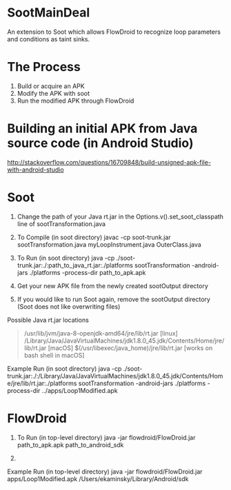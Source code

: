 # SootMainDeal
An extension to Soot which allows FlowDroid to recognize loop parameters and conditions as taint sinks.

# The Process
1) Build or acquire an APK 
2) Modify the APK with soot
3) Run the modified APK through FlowDroid

# Building an initial APK from Java source code (in Android Studio)
http://stackoverflow.com/questions/16709848/build-unsigned-apk-file-with-android-studio

# Soot
1) Change the path of your Java rt.jar in the Options.v().set_soot_classpath line of sootTransformation.java
2) To Compile (in soot directory)
javac -cp soot-trunk.jar sootTransformation.java myLoopInstrument.java OuterClass.java

3) To Run (in soot directory)
java -cp ./soot-trunk.jar:./:path_to_java_rt.jar:./platforms sootTransformation -android-jars ./platforms -process-dir path_to_apk.apk

4) Get your new APK file from the newly created sootOutput directory
5) If you would like to run Soot again, remove the sootOutput directory (Soot does not like overwriting files)

Possible Java rt.jar locations
> /usr/lib/jvm/java-8-openjdk-amd64/jre/lib/rt.jar [linux]
> /Library/Java/JavaVirtualMachines/jdk1.8.0_45.jdk/Contents/Home/jre/lib/rt.jar [macOS]
> $(/usr/libexec/java_home)/jre/lib/rt.jar [works on bash shell in macOS]

Example Run (in soot directory)
java -cp ./soot-trunk.jar:./:/Library/Java/JavaVirtualMachines/jdk1.8.0_45.jdk/Contents/Home/jre/lib/rt.jar:./platforms sootTransformation -android-jars ./platforms -process-dir ../apps/Loop1Modified.apk

# FlowDroid
1) To Run (in top-level directory)
java -jar flowdroid/FlowDroid.jar path_to_apk.apk path_to_android_sdk

2) 

Example Run (in top-level directory)
java -jar flowdroid/FlowDroid.jar apps/Loop1Modified.apk /Users/ekaminsky/Library/Android/sdk







